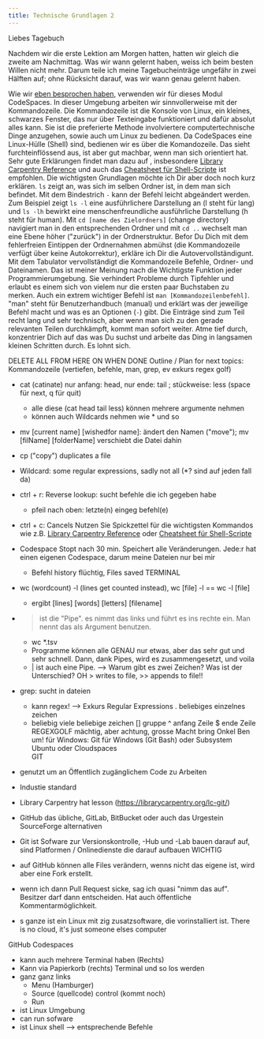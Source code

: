 ```yaml
---
title: Technische Grundlagen 2
---
```


Liebes Tagebuch

Nachdem wir die erste Lektion am Morgen hatten, hatten wir gleich die zweite am Nachmittag.
Was wir wann gelernt haben, weiss ich beim besten Willen nicht mehr.
Darum teile ich meine Tagebucheinträge ungefähr in zwei Hälften auf; ohne Rücksicht darauf, was wir wann genau gelernt haben.

Wie wir [eben besprochen haben](https://florian896.github.io/lerntagebuch-bain/2023/02/17/tag01.html), verwenden wir für dieses Modul CodeSpaces.
In dieser Umgebung arbeiten wir sinnvollerweise mit der Kommandozeile.
Die Kommandozeile ist die Konsole von Linux, ein kleines, schwarzes Fenster, das nur über Texteingabe funktioniert und dafür absolut alles kann.
Sie ist die preferierte Methode involviertere computertechnische Dinge anzugehen, sowie auch um Linux zu bedienen.
Da CodeSpaces eine Linux-Hülle (Shell) sind, bedienen wir es über die Komandozeile.
Das sieht furchteinflössend aus, ist aber gut machbar, wenn man sich orientiert hat.
Sehr gute Erklärungen findet man dazu auf [](librarycarpentry.org), insbesondere [Library Carpentry Reference](https://librarycarpentry.org/lc-shell/reference.html) und auch das [Cheatsheet für Shell-Scripte](https://devhints.io/bash) ist empfohlen.
Die wichtigsten Grundlagen möchte ich Dir aber doch noch kurz erklären.
```ls``` zeigt an, was sich im selben Ordner ist, in dem man sich befindet.
Mit dem Bindestrich ```-``` kann der Befehl leicht abgeändert werden.
Zum Beispiel zeigt ```ls -l``` eine ausführlichere Darstellung an (l steht für lang) und ```ls -lh``` bewirkt eine menschenfreundliche ausführliche Darstellung (h steht für human).
Mit ```cd [name des Zielordners]``` (change directory) navigiert man in den entsprechenden Ordner und mit ```cd ..``` wechselt man eine Ebene höher ("zurück") in der Ordnerstruktur.
Befor Du Dich mit dem fehlerfreien Eintippen der Ordnernahmen abmühst (die Kommandozeile verfügt über keine Autokorrektur), erkläre ich Dir die Autovervollständigunt.
Mit dem Tabulator vervollständigt die Kommandozeile Befehle, Ordner- und Dateinamen.
Das ist meiner Meinung nach die Wichtigste Funktion jeder Programmierumgebung.
Sie verhindert Probleme durch Tipfehler und erlaubt es einem sich von vielem nur die ersten paar Buchstaben zu merken.
Auch ein extrem wichtiger Befehl ist ```man [Kommandozeilenbefehl]```.
"man" steht für Benutzerhandbuch (manual) und erklärt was der jeweilige Befehl macht und was es an Optionen (```-```) gibt.
Die Einträge sind zum Teil recht lang und sehr technisch, aber wenn man sich zu den gerade relevanten Teilen durchkämpft, kommt man sofort weiter.
Atme tief durch, konzentrier Dich auf das was Du suchst und arbeite das Ding in langsamen kleinen Schritten durch. 
Es lohnt sich.


DELETE ALL FROM HERE ON WHEN DONE
Outline / Plan for next topics: Kommandozeile (vertiefen, befehle, man, grep, ev exkurs regex golf)  
- cat (catinate) nur anfang: head, nur ende: tail ; stückweise: less (space für next, q für quit)
	- alle diese (cat head tail less) können mehrere argumente nehmen
	- können auch Wildcards nehmen wie * und so
- mv [current name] [wishedfor name]: ändert den Namen ("move"); mv [filName] [folderName] verschiebt die Datei dahin
- cp ("copy") duplicates a file
- Wildcard: some regular expressions, sadly not all (*? sind auf jeden fall da)
- ctrl + r: Reverse lookup: sucht befehle die ich gegeben habe
	- pfeil nach oben: letzte(n) eingeg befehl(e)
- ctrl + c: Cancels
Nutzen Sie Spickzettel für die wichtigsten Kommandos wie z.B. [Library Carpentry Reference](https://librarycarpentry.org/lc-shell/reference.html) oder [Cheatsheet für Shell-Scripte](https://devhints.io/bash)
- Codespace Stopt nach 30 min. Speichert alle Veränderungen. Jede:r hat einen eigenen Codespace, darum meine Dateien nur bei mir
	- Befehl history flüchtig, Files saved
TERMINAL
- wc (wordcount) -l (lines get counted instead), wc [file] -l == wc -l [file]
	- ergibt [lines] [words] [letters] [filename]
- > ist die "Pipe". es nimmt das links und führt es ins rechte ein. Man nennt das als Argument benutzen.
	- wc *.tsv
	- Programme können alle GENAU nur etwas, aber das sehr gut und sehr schnell. Dann, dank Pipes, wird es zusammengesetzt, und voila
	- | ist auch eine Pipe. --> Warum gibt es zwei Zeichen? Was ist der Unterschied? OH > writes to file, >> appends to file!!
- grep: sucht in dateien
	- kann regex!
--> Exkurs Regular Expressions
	. beliebiges einzelnes zeichen
	* beliebig viele beliebige zeichen
	[] gruppe
	^ anfang Zeile
	$ ende Zeile
REGEXGOLF
mächtig, aber achtung, grosse Macht bring Onkel Ben um!
für Windows: Git für Windows (Git Bash) oder Subsystem Ubuntu oder Cloudspaces  
GIT
- genutzt um an Öffentlich zugänglichem Code zu Arbeiten
- Industie standard
- Library Carpentry hat lesson (https://librarycarpentry.org/lc-git/)
- GitHub das übliche, GitLab,  BitBucket oder auch das Urgestein SourceForge alternativen
- Git ist Sofware zur Versionskontrolle, -Hub und -Lab bauen darauf auf, sind Platformen / Onlinedienste die darauf aufbauen WICHTIG

- auf GitHub können alle Files verändern, wenns nicht das eigene ist, wird aber eine Fork erstellt.
- wenn ich dann Pull Request sicke, sag ich quasi "nimm das auf". Besitzer darf dann entscheiden. Hat auch öffentliche Kommentarmöglichkeit.

- s ganze ist ein Linux mit zig zusatzsoftware, die vorinstalliert ist. 
There is no cloud, it's just someone elses computer

GitHub Codespaces
- kann auch mehrere Terminal haben (Rechts)
- Kann via Papierkorb (rechts) Terminal und so los werden
- ganz ganz links
	- Menu (Hamburger)
	- Source (quellcode) control (kommt noch)
	- Run
- ist Linux Umgebung
- can run sofware
- ist Linux shell --> entsprechende Befehle
